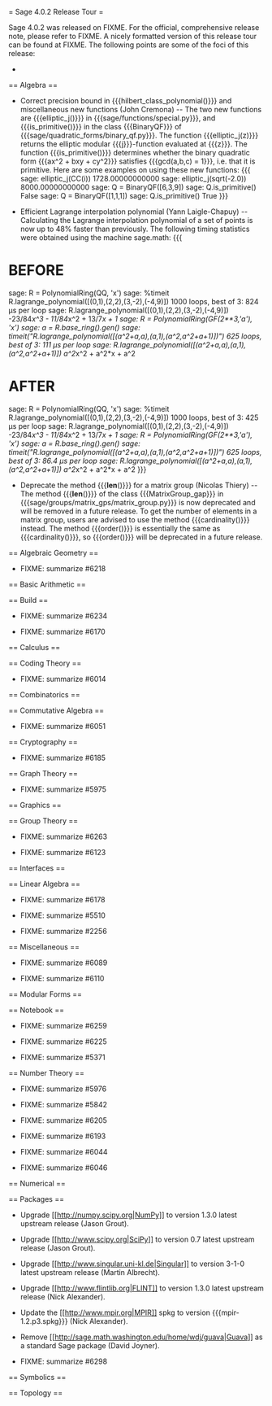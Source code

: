 = Sage 4.0.2 Release Tour =

Sage 4.0.2 was released on FIXME. For the official, comprehensive release note, please refer to FIXME. A nicely formatted version of this release tour can be found at FIXME. The following points are some of the foci of this release:

 * 


== Algebra ==


 * Correct precision bound in {{{hilbert_class_polynomial()}}} and miscellaneous new functions (John Cremona) -- The two new functions are {{{elliptic_j()}}} in {{{sage/functions/special.py}}}, and {{{is_primitive()}}} in the class {{{BinaryQF}}} of {{{sage/quadratic_forms/binary_qf.py}}}. The function {{{elliptic_j(z)}}} returns the elliptic modular {{{j}}}-function evaluated at {{{z}}}. The function {{{is_primitive()}}} determines whether the binary quadratic form {{{ax^2 + bxy + cy^2}}} satisfies {{{gcd(a,b,c) = 1}}}, i.e. that it is primitive. Here are some examples on using these new functions:
 {{{
sage: elliptic_j(CC(i))
1728.00000000000
sage: elliptic_j(sqrt(-2.0))
8000.00000000000
sage: Q = BinaryQF([6,3,9])
sage: Q.is_primitive()
False
sage: Q = BinaryQF([1,1,1])
sage: Q.is_primitive()
True
 }}}


 * Efficient Lagrange interpolation polynomial (Yann Laigle-Chapuy) -- Calculating the Lagrange interpolation polynomial of a set of points is now up to 48% faster than previously. The following timing statistics were obtained using the machine sage.math:
 {{{
# BEFORE

sage: R = PolynomialRing(QQ, 'x')
sage: %timeit R.lagrange_polynomial([(0,1),(2,2),(3,-2),(-4,9)])
1000 loops, best of 3: 824 µs per loop
sage: R.lagrange_polynomial([(0,1),(2,2),(3,-2),(-4,9)])
-23/84*x^3 - 11/84*x^2 + 13/7*x + 1
sage: R = PolynomialRing(GF(2**3,'a'), 'x')
sage: a = R.base_ring().gen()
sage: timeit("R.lagrange_polynomial([(a^2+a,a),(a,1),(a^2,a^2+a+1)])")
625 loops, best of 3: 111 µs per loop
sage: R.lagrange_polynomial([(a^2+a,a),(a,1),(a^2,a^2+a+1)])
a^2*x^2 + a^2*x + a^2


# AFTER

sage: R = PolynomialRing(QQ, 'x')
sage: %timeit R.lagrange_polynomial([(0,1),(2,2),(3,-2),(-4,9)])
1000 loops, best of 3: 425 µs per loop
sage: R.lagrange_polynomial([(0,1),(2,2),(3,-2),(-4,9)])
-23/84*x^3 - 11/84*x^2 + 13/7*x + 1
sage: R = PolynomialRing(GF(2**3,'a'), 'x')
sage: a = R.base_ring().gen()
sage: timeit("R.lagrange_polynomial([(a^2+a,a),(a,1),(a^2,a^2+a+1)])")
625 loops, best of 3: 86.4 µs per loop
sage: R.lagrange_polynomial([(a^2+a,a),(a,1),(a^2,a^2+a+1)])
a^2*x^2 + a^2*x + a^2
 }}}


 * Deprecate the method {{{__len__()}}} for a matrix group (Nicolas Thiery) -- The method {{{__len__()}}} of the class {{{MatrixGroup_gap}}} in {{{sage/groups/matrix_gps/matrix_group.py}}} is now deprecated and will be removed in a future release. To get the number of elements in a matrix group, users are advised to use the method {{{cardinality()}}} instead. The method {{{order()}}} is essentially the same as {{{cardinality()}}}, so {{{order()}}} will be deprecated in a future release.


== Algebraic Geometry ==


 * FIXME: summarize #6218


== Basic Arithmetic ==


== Build ==


 * FIXME: summarize #6234

 * FIXME: summarize #6170


== Calculus ==


== Coding Theory ==


 * FIXME: summarize #6014


== Combinatorics ==


== Commutative Algebra ==


 * FIXME: summarize #6051


== Cryptography ==


 * FIXME: summarize #6185


== Graph Theory ==


 * FIXME: summarize #5975


== Graphics ==


== Group Theory ==


 * FIXME: summarize #6263

 * FIXME: summarize #6123


== Interfaces ==


== Linear Algebra ==


 * FIXME: summarize #6178

 * FIXME: summarize #5510

 * FIXME: summarize #2256


== Miscellaneous ==


 * FIXME: summarize #6089

 * FIXME: summarize #6110


== Modular Forms ==


== Notebook ==


 * FIXME: summarize #6259

 * FIXME: summarize #6225

 * FIXME: summarize #5371


== Number Theory ==


 * FIXME: summarize #5976

 * FIXME: summarize #5842

 * FIXME: summarize #6205

 * FIXME: summarize #6193

 * FIXME: summarize #6044

 * FIXME: summarize #6046


== Numerical ==


== Packages ==


 * Upgrade [[http://numpy.scipy.org|NumPy]] to version 1.3.0 latest upstream release (Jason Grout).


 * Upgrade [[http://www.scipy.org|SciPy]] to version 0.7 latest upstream release (Jason Grout).


 * Upgrade [[http://www.singular.uni-kl.de|Singular]] to version 3-1-0 latest upstream release (Martin Albrecht).


 * Upgrade [[http://www.flintlib.org|FLINT]] to version 1.3.0 latest upstream release (Nick Alexander).


 * Update the [[http://www.mpir.org|MPIR]] spkg to version {{{mpir-1.2.p3.spkg}}} (Nick Alexander).


 * Remove [[http://sage.math.washington.edu/home/wdj/guava|Guava]] as a standard Sage package (David Joyner).


 * FIXME: summarize #6298


== Symbolics ==


== Topology ==
